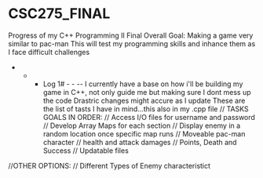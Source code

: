 # CSC275_FINAL
Progress of  my C++ Programming II Final
Overall Goal: Making a game very similar to pac-man
              This will test my programming skills and inhance them as I face difficult challenges









- - - Log 1# - - --
I currently have a base on how i'll be building my game in C++, not only guide me but making sure I dont mess up the code
Drastric changes might accure as I update
These are the list of tasts I have in mind...this also in my .cpp file
// TASKS GOALS IN ORDER:
// Access I/O files for username and password
// Develop Array Maps for each section
// Display enemy in a random location once specific map runs
// Moveable pac-man character
// health and attack damages
// Points, Death and Success
// Updatable files

//OTHER OPTIONS:
// Different Types of Enemy characteristict




